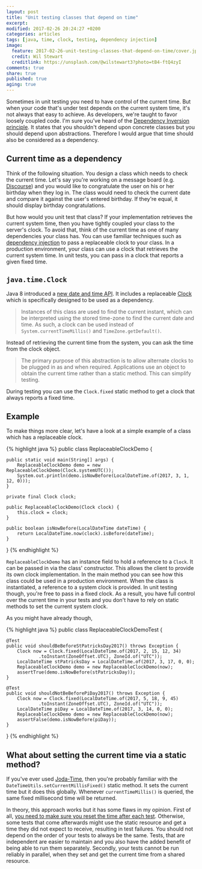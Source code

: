 ```yaml
---
layout: post
title: "Unit testing classes that depend on time"
excerpt:
modified: 2017-02-26 20:24:27 +0200
categories: articles
tags: [java, time, clock, testing, dependency injection]
image:
  feature: 2017-02-26-unit-testing-classes-that-depend-on-time/cover.jpg
  credit: Wil Stewart
  creditlink: https://unsplash.com/@wilstewart3?photo=tB4-ftQ4zyI
comments: true
share: true
published: true
aging: true
---
```


Sometimes in unit testing you need to have control of the current time. But when your code that's under test depends on the current system time, it's not always that easy to achieve. As developers, we're taught to favor loosely coupled code. I'm sure you've heard of the [Dependency Inversion principle](https://en.wikipedia.org/wiki/Dependency_inversion_principle). It states that you shouldn't depend upon concrete classes but you should depend upon abstractions. Therefore I would argue that time should also be considered as a dependency.

## Current time as a dependency

Think of the following situation. You design a class which needs to check the current time. Let's say you're working on a message board (e.g. [Discourse](https://www.discourse.org/)) and you would like to congratulate the user on his or her birthday when they log in. The class would need to check the current date and compare it against the user's entered birthday. If they're equal, it should display birthday congratulations.

But how would you unit test that class? If your implementation retrieves the current system time, then you have tightly coupled your class to the server's clock. To avoid that, think of the current time as one of many dependencies your class has. You can use familiar techniques such as [dependency injection](https://en.wikipedia.org/wiki/Dependency_injection "Dependency Injection") to pass a replaceable clock to your class. In a production environment, your class can use a clock that retrieves the current system time. In unit tests, you can pass in a clock that reports a given fixed time.

## `java.time.Clock`

Java 8 introduced a [new date and time API](http://www.oracle.com/technetwork/articles/java/jf14-date-time-2125367.html "Java SE 8 Date and Time"). It includes a replaceable [Clock](https://docs.oracle.com/javase/8/docs/api/java/time/Clock.html) which is specifically designed to be used as a dependency.

> Instances of this class are used to find the current instant, which can be interpreted using the stored time-zone to find the current date and time. As such, a clock can be used instead of `System.currentTimeMillis()` and `TimeZone.getDefault()`.

Instead of retrieving the current time from the system, you can ask the time from the clock object.

> The primary purpose of this abstraction is to allow alternate clocks to be plugged in as and when required. Applications use an object to obtain the current time rather than a static method. This can simplify testing.

During testing you can use the `Clock.fixed` static method to get a clock that always reports a fixed time.

## Example

To make things more clear, let's have a look at a simple example of a class which has a replaceable clock.

{% highlight java %}
public class ReplaceableClockDemo {

    public static void main(String[] args) {
        ReplaceableClockDemo demo = new ReplaceableClockDemo(Clock.systemUTC());
        System.out.println(demo.isNowBefore(LocalDateTime.of(2017, 3, 1, 12, 0)));
    }

    private final Clock clock;

    public ReplaceableClockDemo(Clock clock) {
        this.clock = clock;
    }

    public boolean isNowBefore(LocalDateTime dateTime) {
        return LocalDateTime.now(clock).isBefore(dateTime);
    }

}
{% endhighlight %}

`ReplaceableClockDemo` has an instance field to hold a reference to a `Clock`. It can be passed in via the class' constructor. This allows the client to provide its own clock implementation. In the main method you can see how this class could be used in a production environment. When the class is instantiated, a reference to a system clock is provided. In unit testing though, you're free to pass in a fixed clock. As a result, you have full control over the current time in your tests and you don't have to rely on static methods to set the current system clock.

As you might have already though,


{% highlight java %}
public class ReplaceableClockDemoTest {

    @Test
    public void shouldBeBeforeStPatricksDay2017() throws Exception {
        Clock now = Clock.fixed(LocalDateTime.of(2017, 2, 15, 12, 34)
                .toInstant(ZoneOffset.UTC), ZoneId.of("UTC"));
        LocalDateTime stPatricksDay = LocalDateTime.of(2017, 3, 17, 0, 0);
        ReplaceableClockDemo demo = new ReplaceableClockDemo(now);
        assertTrue(demo.isNowBefore(stPatricksDay));
    }

    @Test
    public void shouldNotBeBeforePiDay2017() throws Exception {
        Clock now = Clock.fixed(LocalDateTime.of(2017, 5, 18, 9, 45)
                .toInstant(ZoneOffset.UTC), ZoneId.of("UTC"));
        LocalDateTime piDay = LocalDateTime.of(2017, 3, 14, 0, 0);
        ReplaceableClockDemo demo = new ReplaceableClockDemo(now);
        assertFalse(demo.isNowBefore(piDay));
    }
}
{% endhighlight %}

## What about setting the current time via a static method?

If you've ever used [Joda-Time](http://www.joda.org/joda-time/ "Joda-Time"), then you're probably familiar with the `DateTimeUtils.setCurrentMillisFixed()` static method. It sets the current time but it does this globally. Whenever `currentTimeMillis()` is queried, the same fixed millisecond time will be returned.

In theory, this approach works but it has some flaws in my opinion. First of all, [you need to make sure you reset the time after each test](http://blog.indrek.io/articles/using-joda-time-in-unit-tests/ "Using Joda-Time in unit tests"). Otherwise, some tests that come afterwards might use the static resource and get a time they did not expect to receive, resulting in test failures. You should not depend on the order of your tests to always be the same. Tests, that are independent are easier to maintain and you also have the added benefit of being able to run them separately. Secondly, your tests cannot be run reliably in parallel, when they set and get the current time from a shared resource.
